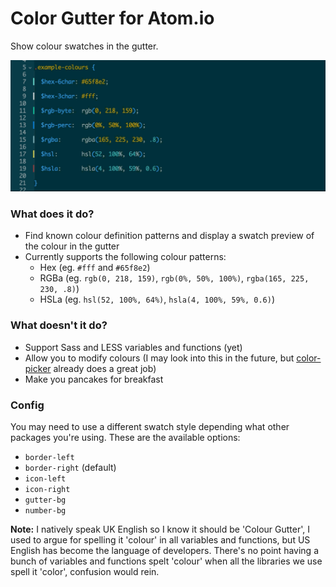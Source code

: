 # Color Gutter for Atom.io

Show colour swatches in the gutter.

![Color Gutter Preview](https://raw.githubusercontent.com/bkbooth/color-gutter/master/preview.gif)

### What does it do?

* Find known colour definition patterns and display a swatch preview of the colour in the gutter
* Currently supports the following colour patterns:
  * Hex (eg. `#fff` and `#65f8e2`)
  * RGBa (eg. `rgb(0, 218, 159)`, `rgb(0%, 50%, 100%)`, `rgba(165, 225, 230, .8)`)
  * HSLa (eg. `hsl(52, 100%, 64%)`, `hsla(4, 100%, 59%, 0.6)`)

### What doesn't it do?
* Support Sass and LESS variables and functions (yet)
* Allow you to modify colours (I may look into this in the future,
  but [color-picker](https://atom.io/packages/color-picker) already does a great job)
* Make you pancakes for breakfast

### Config

You may need to use a different swatch style depending what other packages you're using.
These are the available options:

* `border-left`
* `border-right` (default)
* `icon-left`
* `icon-right`
* `gutter-bg`
* `number-bg`

**Note:** I natively speak UK English so I know it should be 'Colour Gutter', I used to
argue for spelling it 'colour' in all variables and functions, but US English has become the
language of developers. There's no point having a bunch of variables and functions spelt 'colour'
when all the libraries we use spell it 'color', confusion would rein.
